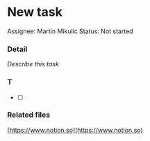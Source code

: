 # New task

Assignee: Martin Mikulic
Status: Not started

### Detail

*Describe this task*

### T

- [ ]  

### Related files

[https://www.notion.so](https://www.notion.so)
